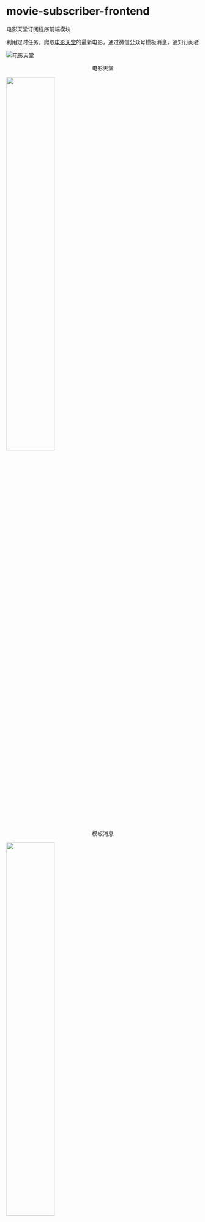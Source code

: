 # movie-subscriber-frontend
电影天堂订阅程序前端模块

利用定时任务，爬取[电影天堂](http://dytt8.net)的最新电影，通过微信公众号模板消息，通知订阅者

![电影天堂](https://img.zouyifeng.xyz//blog/dytt8.png)
<p align="center">电影天堂</p>

<img src="https://img.zouyifeng.xyz//blog/movie-news.png" display="margin: 0 auto; display: block;" width="50%" height="50%">
<p align="center">模板消息</p>


<img src="https://img.zouyifeng.xyz//blog/movie-news-detail.png" display="margin: 0 auto; display: block;" width="50%" height="50%">
<p align="center">电影详情</p>
